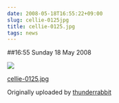 ```yaml
---
date: 2008-05-18T16:55:22+09:00
slug: cellie-0125jpg
title: cellie-0125.jpg
tags: news
---
```


##16:55 Sunday 18 May 2008


[![](http://farm3.static.flickr.com/2153/2501556162_cdab8b39d7.jpg)](http://www.flickr.com/photos/thunderrabbit/2501556162/)
  


[cellie-0125.jpg](http://www.flickr.com/photos/thunderrabbit/2501556162/)
  

Originally uploaded by [thunderrabbit](http://www.flickr.com/people/thunderrabbit/)





  

